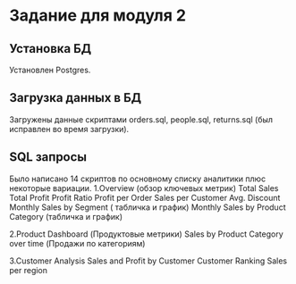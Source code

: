 # Задание для модуля 2

## Установка БД
Установлен Postgres.

## Загрузка данных в БД
Загружены данные скриптами orders.sql, people.sql, returns.sql (был исправлен во время загрузки).

## SQL запросы
Было написано 14 скриптов по основному списку аналитики плюс некоторые вариации.
1.Overview (обзор ключевых метрик)
Total Sales
Total Profit
Profit Ratio
Profit per Order
Sales per Customer
Avg. Discount
Monthly Sales by Segment ( табличка и график)
Monthly Sales by Product Category (табличка и график)

2.Product Dashboard (Продуктовые метрики)
Sales by Product Category over time (Продажи по категориям)

3.Customer Analysis
Sales and Profit by Customer
Customer Ranking
Sales per region